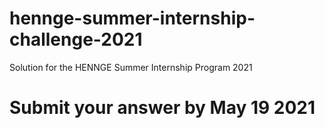 # hennge-summer-internship-challenge-2021
Solution for the HENNGE Summer Internship Program 2021

# Submit your answer by May 19 2021